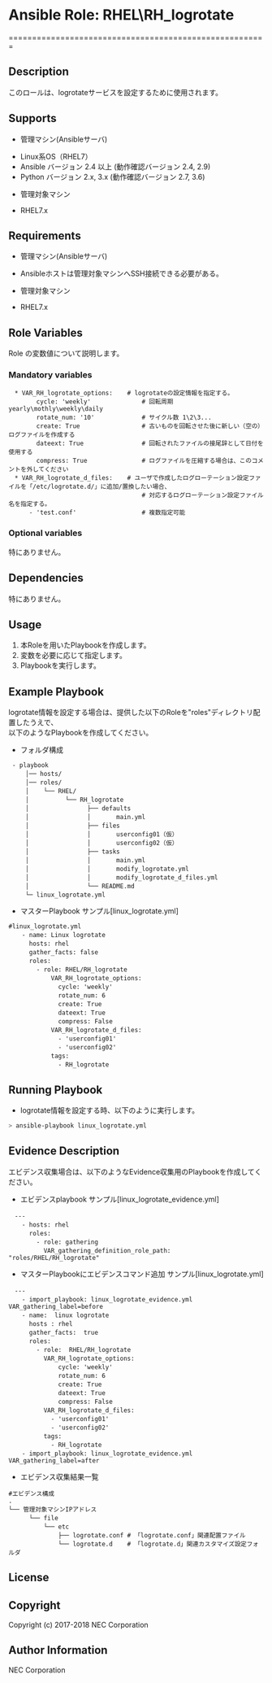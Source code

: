# Ansible Role: RHEL\RH\_logrotate
=======================================================

## Description
このロールは、logrotateサービスを設定するために使用されます。

## Supports
- 管理マシン(Ansibleサーバ)  
 * Linux系OS（RHEL7）
 * Ansible バージョン 2.4 以上 (動作確認バージョン 2.4, 2.9)
 * Python バージョン 2.x, 3.x  (動作確認バージョン 2.7, 3.6)
- 管理対象マシン  
 * RHEL7.x

## Requirements
- 管理マシン(Ansibleサーバ)  
 * Ansibleホストは管理対象マシンへSSH接続できる必要がある。
- 管理対象マシン  
 * RHEL7.x

## Role Variables
Role の変数値について説明します。

### Mandatory variables
~~~
　* VAR_RH_logrotate_options:    # logrotateの設定情報を指定する。
　      cycle: 'weekly'              # 回転周期 yearly\mothly\weekly\daily
　      rotate_num: '10'             # サイクル数 1\2\3...
　      create: True                 # 古いものを回転させた後に新しい（空の）ログファイルを作成する
　      dateext: True                # 回転されたファイルの接尾辞として日付を使用する
　      compress: True               # ログファイルを圧縮する場合は、このコメントを外してください
　* VAR_RH_logrotate_d_files:    # ユーザで作成したログローテーション設定ファイルを「/etc/logrotate.d/」に追加/置換したい場合、
　                                   # 対応するログローテーション設定ファイル名を指定する。
　    - 'test.conf'                  # 複数指定可能
~~~

### Optional variables  

特にありません。

## Dependencies  

特にありません。

## Usage  

1. 本Roleを用いたPlaybookを作成します。  
2. 変数を必要に応じて指定します。  
3. Playbookを実行します。  

## Example Playbook

logrotate情報を設定する場合は、提供した以下のRoleを"roles"ディレクトリ配置したうえで、  
以下のようなPlaybookを作成してください。  

- フォルダ構成  
~~~
 - playbook
　   │── hosts/
　   │── roles/
　   │    └── RHEL/
　   │          └── RH_logrotate
　   │                ├── defaults
　   │                │       main.yml
　   │                ├── files  
　   │                │       userconfig01（仮）
　   │                │       userconfig02（仮）
　   │                ├── tasks
　   │                │       main.yml
　   │                │       modify_logrotate.yml
　   │                │       modify_logrotate_d_files.yml
　   │                └── README.md
　   └─ linux_logrotate.yml
~~~

- マスターPlaybook サンプル[linux_logrotate.yml]  
~~~
#linux_logrotate.yml
　  - name: Linux logrotate
　    hosts: rhel
　    gather_facts: false
　    roles:
　      - role: RHEL/RH_logrotate
　          VAR_RH_logrotate_options:
　            cycle: 'weekly'
　            rotate_num: 6
　            create: True
　            dateext: True
　            compress: False
　          VAR_RH_logrotate_d_files:
　            - 'userconfig01'
　            - 'userconfig02'
　          tags:
　            - RH_logrotate
~~~

## Running Playbook

- logrotate情報を設定する時、以下のように実行します。

~~~sh
> ansible-playbook linux_logrotate.yml
~~~

## Evidence Description

エビデンス収集場合は、以下のようなEvidence収集用のPlaybookを作成してください。  

- エビデンスplaybook サンプル[linux\_logrotate\_evidence.yml]
~~~
　---
　  - hosts: rhel
　    roles:
　      - role: gathering
　        VAR_gathering_definition_role_path: "roles/RHEL/RH_logrotate"
~~~

- マスターPlaybookにエビデンスコマンド追加 サンプル[linux\_logrotate.yml]
~~~
　---
　  - import_playbook: linux_logrotate_evidence.yml VAR_gathering_label=before
　  - name:  linux logrotate
　    hosts : rhel
　    gather_facts:  true
　    roles:
　      - role:  RHEL/RH_logrotate
　        VAR_RH_logrotate_options:
　            cycle: 'weekly'
　            rotate_num: 6
　            create: True
　            dateext: True
　            compress: False
　        VAR_RH_logrotate_d_files:
　          - 'userconfig01'
　          - 'userconfig02'
　        tags:
　          - RH_logrotate
　  - import_playbook: linux_logrotate_evidence.yml VAR_gathering_label=after
~~~

- エビデンス収集結果一覧
~~~
#エビデンス構成
.
└── 管理対象マシンIPアドレス
　    └── file
　        └── etc
　            ├── logrotate.conf # 「logrotate.conf」関連配置ファイル
　            └── logrotate.d    # 「logrotate.d」関連カスタマイズ設定フォルダ
~~~

## License

## Copyright

Copyright (c) 2017-2018 NEC Corporation

## Author Information

NEC Corporation
